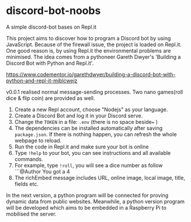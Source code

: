 # discord-bot-noobs
A simple discord-bot bases on Repl.it

This project aims to discover how to program a Discord bot by using JavaScript.
Because of the firewall issue, the project is loaded on Repl.it. One good reason is, by using Repl.it the environmental problems are minimised. The idea comes from a pythoneer Gareth Dwyer's 'Building a Discord Bot with Python and Repl.it'.

  https://www.codementor.io/garethdwyer/building-a-discord-bot-with-python-and-repl-it-miblcwejz

v0.0.1 realised normal message-sending processes. Two nano games(roll dice & flip coin) are provided as well.
 1. Create a new Repl account, choose "Nodejs" as your language.
 2. Create a Discord Bot and log it in your Discord serve.
 3. Change the ```TOKEN``` in a file: ```.env``` (there is no space beside```=``` )
 4. The dependencies can be installed automatically after saving ```package.json```. If there is nothing happen, you can refresh the whole webpage to reload.
 5. Run the code in Repl.it and make sure your bot is online
 6. Type ``` !help ``` to your bot, you can see instructions and all available commands.
 7. For example, type ```!roll```, you will see a dice number as follow ```@Author You got a 4 
 8. The richEmbed message includes URL, online image, local image, title, fields etc.
 
 
 
 
 
 In the next version, a python program will be connected for proving dynamic data from public websites. Meanwhile, a python version program will be developed which aims to be embedded in a Raspberry Pi to mobilised the server.
